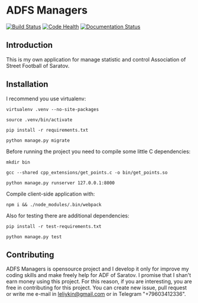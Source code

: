 ADFS Managers
=============
[![Build Status](https://travis-ci.org/Imperat/ADFS_managers.svg?branch=master)](https://travis-ci.org/Imperat/ADFS_managers)
[![Code Health](https://landscape.io/github/Imperat/ADFS_managers/master/landscape.svg?style=flat)](https://landscape.io/github/Imperat/ADFS_managers/master)
[![Documentation Status](https://readthedocs.org/projects/adfs-managers/badge/?version=latest)](http://adfs-managers.readthedocs.io/en/latest/?badge=latest)

Introduction
------------
This is my own application for manage statistic and
control Association of Street Football of Saratov.

Installation
------------
I recommend you use virtualenv:

`virtualenv .venv --no-site-packages`

`source .venv/bin/activate`

`pip install -r requirements.txt`

`python manage.py migrate`

Before running the project you need to compile some little C
dependencies:

`mkdir bin`

`gcc --shared cpp_extensions/get_points.c -o bin/get_points.so`

`python manage.py runserver 127.0.0.1:8000`

Compile client-side application with:

`npm i && ./node_modules/.bin/webpack`

Also for testing there are additional dependencies:

`pip install -r test-requirements.txt`

`python manage.py test`

Contributing
------------
ADFS Managers is opensource project and I develop it only for
improve my coding skills and make freely help for ADF of Saratov.
I promise that I shan't earn money using this project.
For this reason, if you are interesting, you are free in contributing
for this project. You can create new issue, pull request or write me e-mail in
leliykin@gmail.com or in Telegram "+79603412336".
